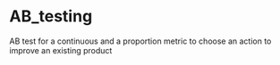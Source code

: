 # AB_testing
 AB test for a continuous and a proportion metric to choose an action to improve an existing product
